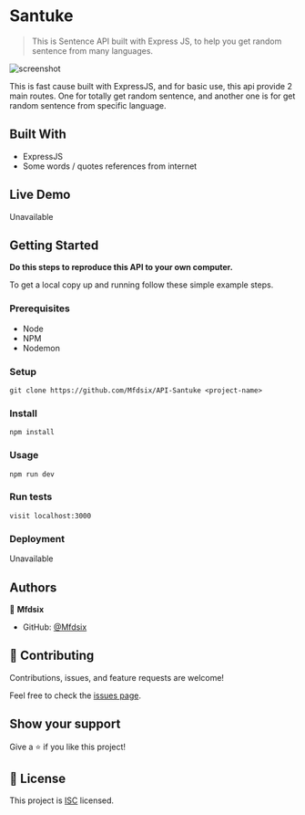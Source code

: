 # Santuke

> This is Sentence API built with Express JS, to help you get random sentence from many languages.

![screenshot](./app_screenshot.png)

This is fast cause built with ExpressJS, and for basic use, this api provide 2 main routes. One for totally get random sentence, and another one is for get random sentence from specific language.

## Built With

- ExpressJS
- Some words / quotes references from internet

## Live Demo

Unavailable


## Getting Started

**Do this steps to reproduce this API to your own computer.**

To get a local copy up and running follow these simple example steps.

### Prerequisites
- Node
- NPM
- Nodemon

### Setup
```git clone https://github.com/Mfdsix/API-Santuke <project-name>```
### Install
```npm install```
### Usage
```npm run dev```
### Run tests
```visit localhost:3000```
### Deployment
Unavailable


## Authors

👤 **Mfdsix**

- GitHub: [@Mfdsix](https://github.com/Mfdsix)

## 🤝 Contributing

Contributions, issues, and feature requests are welcome!

Feel free to check the [issues page](../../issues/).

## Show your support

Give a ⭐️ if you like this project!

## 📝 License

This project is [ISC](https://opensource.org/licenses/ISC) licensed.
